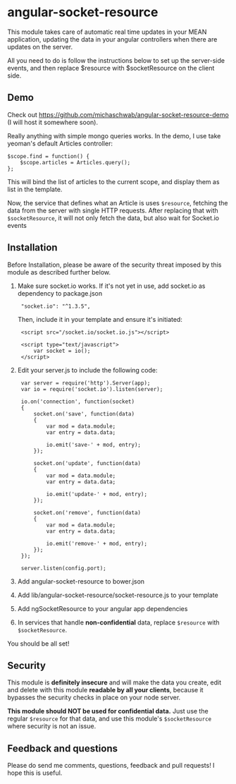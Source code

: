 # angular-socket-resource

This module takes care of automatic real time updates in your MEAN application, updating the data in your angular controllers when there are updates on the server.

All you need to do is follow the instructions below to set up the server-side events, and then replace $resource with $socketResource on the client side.

## Demo

Check out https://github.com/michaschwab/angular-socket-resource-demo (I will host it somewhere soon).

Really anything with simple mongo queries works. In the demo, I use take yeoman's default Articles controller:


    $scope.find = function() {
        $scope.articles = Articles.query();
    };

This will bind the list of articles to the current scope, and display them as list in the template.

Now, the service that defines what an Article is uses `$resource`, fetching the data from the server with single HTTP requests.
After replacing that with `$socketResource`, it will not only fetch the data, but also wait for Socket.io events


## Installation

Before Installation, please be aware of the security threat imposed by this module as described further below. 

1. Make sure socket.io works. If it's not yet in use, add socket.io as dependency to package.json

        "socket.io": "^1.3.5",
    
    Then, include it in your template and ensure it's initiated:

        <script src="/socket.io/socket.io.js"></script>
        
        <script type="text/javascript">
            var socket = io();
        </script>
    
2. Edit your server.js to include the following code:

        var server = require('http').Server(app);
        var io = require('socket.io').listen(server);
        
        io.on('connection', function(socket)
        {
            socket.on('save', function(data)
            {
                var mod = data.module;
                var entry = data.data;
        
                io.emit('save-' + mod, entry);
            });
        
            socket.on('update', function(data)
            {
                var mod = data.module;
                var entry = data.data;
        
                io.emit('update-' + mod, entry);
            });
        
            socket.on('remove', function(data)
            {
                var mod = data.module;
                var entry = data.data;
        
                io.emit('remove-' + mod, entry);
            });
        });
        
        server.listen(config.port);
    
    
    
3. Add angular-socket-resource to bower.json

4. Add lib/angular-socket-resource/socket-resource.js to your template 

5. Add ngSocketResource to your angular app dependencies

6. In services that handle **non-confidential** data, replace `$resource` with `$socketResource`.

You should be all set!

## Security
This module is **definitely insecure** and will make the data you create, edit and delete with this module **readable by all your clients**, because it bypasses the security checks in place on your node server.

**This module should NOT be used for confidential data.** Just use the regular `$resource` for that data, and use this module's `$socketResource` where security is not an issue.

## Feedback and questions
Please do send me comments, questions, feedback and pull requests! I hope this is useful.